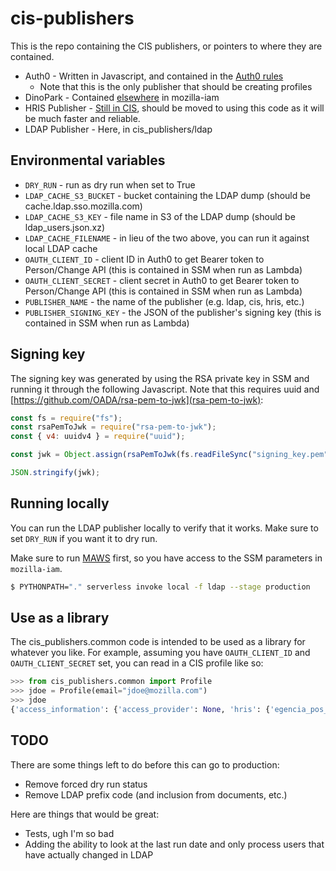 # cis-publishers

This is the repo containing the CIS publishers, or pointers to where they are contained.

* Auth0 - Written in Javascript, and contained in the [Auth0 rules](https://github.com/mozilla-iam/auth0-deploy/blob/master/rules/activate-new-users-in-CIS.js)
  - Note that this is the only publisher that should be creating profiles
* DinoPark - Contained [elsewhere](https://github.com/mozilla-iam/dino-park) in mozilla-iam
* HRIS Publisher - [Still in CIS](https://github.com/mozilla-iam/cis/blob/master/python-modules/cis_publisher/cis_publisher/hris.py), should be moved to using this code as it will be much faster and reliable.
* LDAP Publisher - Here, in cis_publishers/ldap

## Environmental variables

* `DRY_RUN` - run as dry run when set to True
* `LDAP_CACHE_S3_BUCKET` - bucket containing the LDAP dump (should be cache.ldap.sso.mozilla.com)
* `LDAP_CACHE_S3_KEY` - file name in S3 of the LDAP dump (should be ldap_users.json.xz)
* `LDAP_CACHE_FILENAME` - in lieu of the two above, you can run it against local LDAP cache
* `OAUTH_CLIENT_ID` - client ID in Auth0 to get Bearer token to Person/Change API (this is contained in SSM when run as Lambda)
* `OAUTH_CLIENT_SECRET` - client secret in Auth0 to get Bearer token to Person/Change API (this is contained in SSM when run as Lambda)
* `PUBLISHER_NAME` - the name of the publisher (e.g. ldap, cis, hris, etc.)
* `PUBLISHER_SIGNING_KEY` - the JSON of the publisher's signing key (this is contained in SSM when run as Lambda)

## Signing key

The signing key was generated by using the RSA private key in SSM and running it through the following
Javascript. Note that this requires uuid and [https://github.com/OADA/rsa-pem-to-jwk](rsa-pem-to-jwk):

```javascript
const fs = require("fs");
const rsaPemToJwk = require("rsa-pem-to-jwk");
const { v4: uuidv4 } = require("uuid");

const jwk = Object.assign(rsaPemToJwk(fs.readFileSync("signing_key.pem"), {use: "sig"}, "private"), {kid: uuidv4()});

JSON.stringify(jwk);
```

## Running locally

You can run the LDAP publisher locally to verify that it works. Make sure to set `DRY_RUN` if you want it to dry run.

Make sure to run [MAWS](https://github.com/mozilla-iam/mozilla-aws-cli) first, so you have access to the SSM parameters in `mozilla-iam`.

```bash
$ PYTHONPATH="." serverless invoke local -f ldap --stage production
```

## Use as a library

The cis_publishers.common code is intended to be used as a library for whatever you like. For example, assuming
you have `OAUTH_CLIENT_ID` and `OAUTH_CLIENT_SECRET` set, you can read in a CIS profile like so:

```python
>>> from cis_publishers.common import Profile
>>> jdoe = Profile(email="jdoe@mozilla.com")
>>> jdoe
{'access_information': {'access_provider': None, 'hris': {'egencia_pos_country': 'US', 'employee_id': '123456', 'managers_primary_work_email': '...'}
```

## TODO

There are some things left to do before this can go to production:

* Remove forced dry run status
* Remove LDAP prefix code (and inclusion from documents, etc.)

Here are things that would be great:

* Tests, ugh I'm so bad
* Adding the ability to look at the last run date and only process users that have actually changed in LDAP
